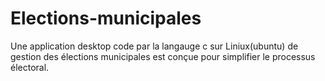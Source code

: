 # Elections-municipales
Une application desktop code par la langauge c sur Liniux(ubuntu) de gestion des élections municipales est conçue pour simplifier le processus électoral. 
